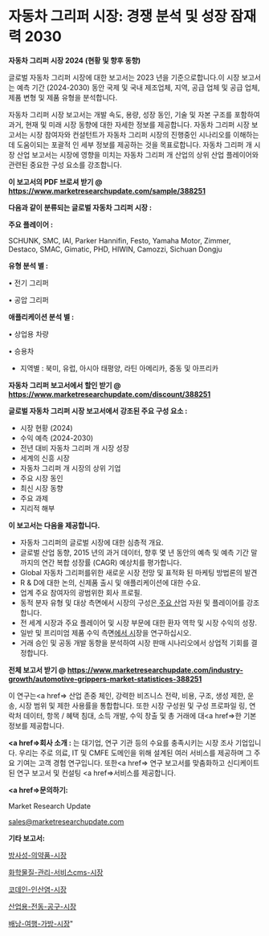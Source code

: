 # 자동차 그리퍼 시장: 경쟁 분석 및 성장 잠재력 2030

<strong>자동차 그리퍼 시장 2024 (현황 및 향후 동향)</strong>

글로벌 자동차 그리퍼 시장에 대한 보고서는 2023 년을 기준으로합니다.이 시장 보고서는 예측 기간 (2024-2030) 동안 국제 및 국내 제조업체, 지역, 공급 업체 및 공급 업체, 제품 변형 및 제품 유형을 분석합니다.

자동차 그리퍼 시장 보고서는 개발 속도, 용량, 성장 동인, 기술 및 자본 구조를 포함하여 과거, 현재 및 미래 시장 동향에 대한 자세한 정보를 제공합니다. 자동차 그리퍼 시장 보고서는 시장 참여자와 컨설턴트가 자동차 그리퍼 시장의 진행중인 시나리오를 이해하는 데 도움이되는 포괄적 인 세부 정보를 제공하는 것을 목표로합니다. 자동차 그리퍼 개 시장 산업 보고서는 시장에 영향을 미치는 자동차 그리퍼 개 산업의 상위 산업 플레이어와 관련된 중요한 구성 요소를 강조합니다.



<strong>이 보고서의 PDF 브로셔 받기 @ <a href=https://www.marketresearchupdate.com/sample/388251>https://www.marketresearchupdate.com/sample/388251</a></strong>



<strong>다음과 같이 분류되는 글로벌 자동차 그리퍼 시장 :</strong>



<strong>주요 플레이어 :</strong>

SCHUNK, SMC, IAI, Parker Hannifin, Festo, Yamaha Motor, Zimmer, Destaco, SMAC, Gimatic, PHD, HIWIN, Camozzi, Sichuan Dongju



<strong>유형 분석 별 :</strong>

• 전기 그리퍼

• 공압 그리퍼



<strong>애플리케이션 분석 별 :</strong>

• 상업용 차량

• 승용차

<ul>
  <li>지역별 : 북미, 유럽, 아시아 태평양, 라틴 아메리카, 중동 및 아프리카</li>
</ul>


<strong>자동차 그리퍼 보고서에서 할인 받기 @ <a href=https://www.marketresearchupdate.com/discount/388251>https://www.marketresearchupdate.com/discount/388251</a></strong>



<strong>글로벌 자동차 그리퍼 시장 보고서에서 강조된 주요 구성 요소 :</strong>
<ul>
  <li>시장 현황 (2024)</li>
  <li>수익 예측 (2024-2030)</li>
  <li>전년 대비 자동차 그리퍼 개 시장 성장</li>
  <li>세계의 신흥 시장</li>
  <li>자동차 그리퍼 개 시장의 상위 기업</li>
  <li>주요 시장 동인</li>
  <li>최신 시장 동향</li>
  <li>주요 과제</li>
  <li>지리적 해부</li>
</ul>


<strong>이 보고서는 다음을 제공합니다.</strong>
<ul>
  <li>자동차 그리퍼의 글로벌 시장에 대한 심층적 개요.</li>
  <li>글로벌 산업 동향, 2015 년의 과거 데이터, 향후 몇 년 동안의 예측 및 예측 기간 말까지의 연간 복합 성장률 (CAGR) 예상치를 평가합니다.</li>
  <li>Global 자동차 그리퍼를위한 새로운 시장 전망 및 표적화 된 마케팅 방법론의 발견</li>
  <li>R &amp; D에 대한 논의, 신제품 출시 및 애플리케이션에 대한 수요.</li>
  <li>업계 주요 참여자의 광범위한 회사 프로필.</li>
  <li>동적 분자 유형 및 대상 측면에서 시장의 구성은<a href=> 주요 산</a>업 자원 및 플레이어를 강조합니다.</li>
  <li>전 세계 시장과 주요 플레이어 및 시장 부문에 대한 환자 역학 및 시장 수익의 성장.</li>
  <li>일반 및 프리미엄 제품 수익 측면<a href=>에서 시</a>장을 연구하십시오.</li>
  <li>거래 승인 및 공동 개발 동향을 분석하여 시장 판매 시나리오에서 상업적 기회를 결정합니다.</li>
</ul>



<strong>전체 보고서 받기 @ <a href=https://www.marketresearchupdate.com/industry-growth/automotive-grippers-market-statistices-388251>https://www.marketresearchupdate.com/industry-growth/automotive-grippers-market-statistices-388251</a></strong>

이 연구는<a href=> 산업 존중</a> 체인, 강력한 비즈니스 전략, 비용, 구조, 생성 제한, 운송, 시장 범위 및 제한 사용률을 통합합니다. 또한 시장 구성원 및 구성 프로파일 링, 연락처 데이터, 항목 / 혜택 침대, 소득 개발, 수익 창출 및 총 거래에 대<a href=>한 기본 </a>정보를 제공합니다.



<strong><a href=>회사 소</a>개 :</strong>
는 대기업, 연구 기관 등의 수요를 충족시키는 시장 조사 기업입니다. 우리는 주로 의료, IT 및 CMFE 도메인을 위해 설계된 여러 서비스를 제공하며 그 주요 기여는 고객 경험 연구입니다. 또한<a href=> 연구 보</a>고서를 맞춤화하고 신디케이트 된 연구 보고서 및 컨설팅 <a href=>서비스</a>를 제공합니다.



<strong><a href=>문의하기:</a></strong>

Market Research Update

sales@marketresearchupdate.com



<strong>기타 보고서:</strong>

<a href=https://www.linkedin.com/pulse/방사성-의약품-시장-현재-및-미래-성장-2029-isdailynews/>방사성-의약품-시장</a>

<a href=https://www.linkedin.com/pulse/화학물질-관리-서비스cms-시장-세분화-연구-및-목표-고객2029년-axkcf/>화학물질-관리-서비스cms-시장</a>

<a href=https://www.linkedin.com/pulse/코데인-인산염-시장-규모-및-성장-2023-isdailynews-mvlgf/>코데인-인산염-시장</a>

<a href=https://www.linkedin.com/pulse/산업용-전동-공구-시장-진입-전략-및-위험-평가2030년-consumer-connection-compendium-ana-vinxf/>산업용-전동-공구-시장</a>

<a href=https://www.linkedin.com/pulse/배낭-여행-가방-시장-경쟁-분석-및-성장-잠재력-2029-analytics-avenue-adventures-24-ana-expjf/>배낭-여행-가방-시장</a>"
